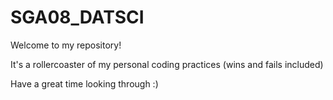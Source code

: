 # SGA08_DATSCI
Welcome to my repository!

It's a rollercoaster of my personal coding practices (wins and fails included)

Have a great time looking through :)